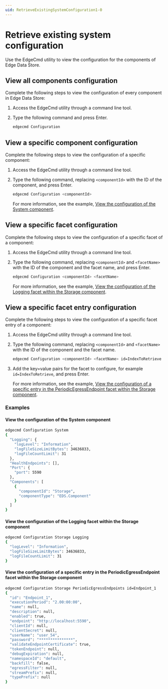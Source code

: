 ```yaml
---
uid: RetrieveExistingSystemConfiguration1-0
---
```


# Retrieve existing system configuration

Use the EdgeCmd utility to view the configuration for the components of Edge Data Store.

## View all components configuration

Complete the following steps to view the configuration of every component in Edge Data Store:

1. Access the EdgeCmd utility through a command line tool.
2. Type the following command and press Enter.

   ```bash
   edgecmd Configuration
   ```
  
  
## View a specific component configuration

Complete the following steps to view the configuration of a specific component:

1. Access the EdgeCmd utility through a command line tool.
2. Type the following command, replacing `<componentId>` with the ID of the component, and press Enter.

   ```bash
   edgecmd Configuration <componentId>
   ```
   
   For more information, see the example, [View the configuration of the System component](#view-the-configuration-of-the-system-component).

## View a specific facet configuration

Complete the following steps to view the configuration of a specific facet of a component:

1. Access the EdgeCmd utility through a command line tool.
2. Type the following command, replacing `<componentId>` and `<facetName>` with the ID of the component and the facet name, and press Enter.

   ```bash
   edgecmd Configuration <componentId> <facetName>
   ```
   For more information, see the example, [View the configuration of the Logging facet within the Storage component](#view-the-configuration-of-the-logging-facet-within-the-storage-component).
   
## View a specific facet entry configuration

Complete the following steps to view the configuration of a specific facet entry of a component:

1. Access the EdgeCmd utility through a command line tool.
2. Type the following command, replacing `<componentId>` and `<facetName>` with the ID of the component and the facet name.

   ```bash
   edgecmd Configuration <componentId> <facetName> id=IndexToRetrieve
   ```

3. Add the key=value pairs for the facet to configure, for example `id=IndexToRetrieve`, and press Enter.

   For more information, see the example, [View the configuration of a specific entry in the PeriodicEgressEndpoint facet within the Storage component](#view-the-configuration-of-a-specific-entry-in-the-periodicegressendpoint-facet-within-the-storage-component).

### Examples

#### View the configuration of the System component

```bash
edgecmd Configuration System
{
  "Logging": {
    "logLevel": "Information",
    "logFileSizeLimitBytes": 34636833,
    "logFileCountLimit": 31
  },
  "HealthEndpoints": [],
  "Port": {
    "port": 5590
  },
  "Components": [
    {
      "componentId": "Storage",
      "componentType": "EDS.Component"
    }
  ]
}
```

#### View the configuration of the Logging facet within the Storage component

```bash
edgecmd Configuration Storage Logging
{
  "logLevel": "Information",
  "logFileSizeLimitBytes": 34636833,
  "logFileCountLimit": 31
}
```

#### View the configuration of a specific entry in the PeriodicEgressEndpoint facet within the Storage component

```bash
edgecmd Configuration Storage PeriodicEgressEndpoints id=Endpoint_1
{
  "id": "Endpoint_1",
  "executionPeriod": "2.00:00:00",
  "name": null,
  "description": null,
  "enabled": true,
  "endpoint": "http://localhost:5590",
  "clientId": null,
  "clientSecret": null,
  "userName": "user_54",
  "password": "***************",
  "validateEndpointCertificate": true,
  "tokenEndpoint": null,
  "debugExpiration": null,
  "namespaceId": "default",
  "backfill": false,
  "egressFilter": null,
  "streamPrefix": null,
  "typePrefix": null
}
```
